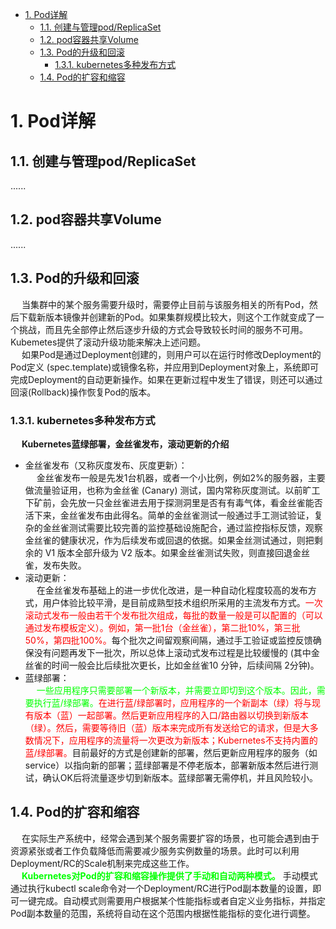 

<!-- TOC -->

- [1. Pod详解](#1-pod详解)
    - [1.1. 创建与管理pod/ReplicaSet](#11-创建与管理podreplicaset)
    - [1.2. pod容器共享Volume](#12-pod容器共享volume)
    - [1.3. Pod的升级和回滚](#13-pod的升级和回滚)
        - [1.3.1. kubernetes多种发布方式](#131-kubernetes多种发布方式)
    - [1.4. Pod的扩容和缩容](#14-pod的扩容和缩容)

<!-- /TOC -->

# 1. Pod详解  
## 1.1. 创建与管理pod/ReplicaSet
......
<!-- 

k8s笔记二（pod资源的创建与管理）
https://blog.csdn.net/dayi_123/article/details/88683870
k8s创建资源的两种方式、访问pod
https://blog.csdn.net/PpikachuP/article/details/89674578
Kubernetes学习笔记——k8s创建Pod和ReplicaSet的工作流程
https://blog.csdn.net/weixin_38070561/article/details/82706973
K8S：创建pod资源两种方式： kubectl命令 && yaml文件
https://blog.csdn.net/weixin_45691464/article/details/106006125
-->

## 1.2. pod容器共享Volume
......

## 1.3. Pod的升级和回滚  
&emsp; 当集群中的某个服务需要升级时，需要停止目前与该服务相关的所有Pod，然后下载新版本镜像并创建新的Pod。如果集群规模比较大，则这个工作就变成了一个挑战，而且先全部停止然后逐步升级的方式会导致较长时间的服务不可用。Kubemetes提供了滚动升级功能来解决上述问题。  
&emsp; 如果Pod是通过Deployment创建的，则用户可以在运行时修改Deployment的Pod定义 (spec.template)或镜像名称，并应用到Deployment对象上，系统即可完成Deployment的自动更新操作。如果在更新过程中发生了错误，则还可以通过回滚(Rollback)操作恢复Pod的版本。  

### 1.3.1. kubernetes多种发布方式  
<!-- 
k8s中蓝绿部署、金丝雀发布、滚动更新汇总 
https://mp.weixin.qq.com/s?__biz=MzU0NjEwMTg4Mg==&mid=2247484195&idx=1&sn=b841f2ea305acfa2996a667d4ff4d99e&chksm=fb638c36cc140520e6905db5923afe163d7babb5d9eb6c5e8045a795c37b33a2a2e5541e3efd&scene=21#wechat_redirect
-->
&emsp; **Kubernetes蓝绿部署，金丝雀发布，滚动更新的介绍**  

* 金丝雀发布（又称灰度发布、灰度更新）：  
&emsp; 金丝雀发布一般是先发1台机器，或者一个小比例，例如2%的服务器，主要做流量验证用，也称为金丝雀 (Canary) 测试，国内常称灰度测试。以前旷工下矿前，会先放一只金丝雀进去用于探测洞里是否有有毒气体，看金丝雀能否活下来，金丝雀发布由此得名。简单的金丝雀测试一般通过手工测试验证，复杂的金丝雀测试需要比较完善的监控基础设施配合，通过监控指标反馈，观察金丝雀的健康状况，作为后续发布或回退的依据。如果金丝测试通过，则把剩余的 V1 版本全部升级为 V2 版本。如果金丝雀测试失败，则直接回退金丝雀，发布失败。  
* 滚动更新：  
&emsp; 在金丝雀发布基础上的进一步优化改进，是一种自动化程度较高的发布方式，用户体验比较平滑，是目前成熟型技术组织所采用的主流发布方式。<font color = "red">一次滚动式发布一般由若干个发布批次组成，每批的数量一般是可以配置的（可以通过发布模板定义）。例如，第一批1台（金丝雀），第二批10%，第三批 50%，第四批100%。</font>每个批次之间留观察间隔，通过手工验证或监控反馈确保没有问题再发下一批次，所以总体上滚动式发布过程是比较缓慢的 (其中金丝雀的时间一般会比后续批次更长，比如金丝雀10 分钟，后续间隔 2分钟)。  
* 蓝绿部署：  
&emsp; <font color = "lime">一些应用程序只需要部署一个新版本，并需要立即切到这个版本。因此，需要执行蓝/绿部署。</font><font color = "red">在进行蓝/绿部署时，应用程序的一个新副本（绿）将与现有版本（蓝）一起部署。然后更新应用程序的入口/路由器以切换到新版本（绿）。然后，需要等待旧（蓝）版本来完成所有发送给它的请求，但是大多数情况下，应用程序的流量将一次更改为新版本；Kubernetes不支持内置的蓝/绿部署。</font>目前最好的方式是创建新的部署，然后更新应用程序的服务（如service）以指向新的部署；蓝绿部署是不停老版本，部署新版本然后进行测试，确认OK后将流量逐步切到新版本。蓝绿部署无需停机，并且风险较小。  

## 1.4. Pod的扩容和缩容  
&emsp; 在实际生产系统中，经常会遇到某个服务需要扩容的场景，也可能会遇到由于资源紧张或者工作负载降低而需要减少服务实例数量的场景。此时可以利用Deployment/RC的Scale机制来完成这些工作。  
&emsp; **<font color = "lime">Kubernetes对Pod的扩容和缩容操作提供了手动和自动两种模式。</font>** 手动模式通过执行kubectl scale命令对一个Deployment/RC进行Pod副本数量的设置，即可一键完成。自动模式则需要用户根据某个性能指标或者自定义业务指标，并指定Pod副本数量的范围，系统将自动在这个范围内根据性能指标的变化进行调整。  